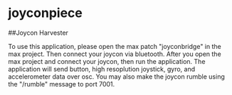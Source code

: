 # joyconpiece

##Joycon Harvester

To use this application, please open the max patch "joyconbridge" in the max project.  Then connect your joycon via bluetooth.  After you open the max project and connect your joycon, then run the application.  The application will send button, high resoplution joystick, gyro,  and accelerometer data over osc.  You may also make the joycon rumble using the "/rumble" message to port 7001.
